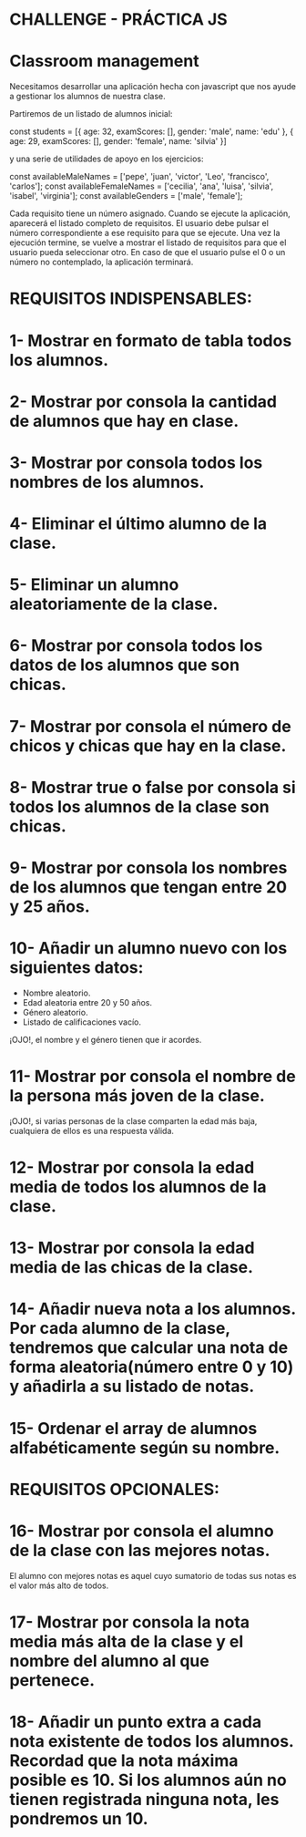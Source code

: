 
# CHALLENGE - PRÁCTICA JS

# Classroom management
Necesitamos desarrollar una aplicación hecha con javascript que nos ayude a gestionar los alumnos de nuestra clase.

Partiremos de un listado de alumnos inicial:

  const students = [{
  age: 32,
  examScores: [],
  gender: 'male',
  name: 'edu'
},
{
  age: 29,
  examScores: [],
  gender: 'female',
  name: 'silvia'
}]

y una serie de utilidades de apoyo en los ejercicios:

const availableMaleNames = ['pepe', 'juan', 'victor', 'Leo', 'francisco', 'carlos'];
const availableFemaleNames = ['cecilia', 'ana', 'luisa', 'silvia', 'isabel', 'virginia'];
const availableGenders = ['male', 'female'];

Cada requisito tiene un número asignado. Cuando se ejecute la aplicación, aparecerá el listado completo de requisitos. El usuario debe pulsar el número correspondiente a ese requisito para que se ejecute. Una vez la ejecución termine, se vuelve a mostrar el listado de requisitos para que el usuario pueda seleccionar otro. En caso de que el usuario pulse el 0 o un número no contemplado, la aplicación terminará.


# REQUISITOS INDISPENSABLES:

# 1- Mostrar en formato de tabla todos los alumnos.
# 2- Mostrar por consola la cantidad de alumnos que hay en clase.
# 3- Mostrar por consola todos los nombres de los alumnos.
# 4- Eliminar el último alumno de la clase.
# 5- Eliminar un alumno aleatoriamente de la clase.
# 6- Mostrar por consola todos los datos de los alumnos que son chicas.
# 7- Mostrar por consola el número de chicos y chicas que hay en la clase.
# 8- Mostrar true o false por consola si todos los alumnos de la clase son chicas.
# 9- Mostrar por consola los nombres de los alumnos que tengan entre 20 y 25 años.
# 10- Añadir un alumno nuevo con los siguientes datos:

- Nombre aleatorio.
- Edad aleatoria entre 20 y 50 años.
- Género aleatorio.
- Listado de calificaciones vacío.

¡OJO!, el nombre y el género tienen que ir acordes.

# 11- Mostrar por consola el nombre de la persona más joven de la clase.
¡OJO!, si varias personas de la clase comparten la edad más baja, cualquiera de ellos es una respuesta válida.

# 12- Mostrar por consola la edad media de todos los alumnos de la clase.
# 13- Mostrar por consola la edad media de las chicas de la clase.
# 14- Añadir nueva nota a los alumnos. Por cada alumno de la clase, tendremos que calcular una nota de forma aleatoria(número entre 0 y 10) y       añadirla a su listado de notas.
# 15- Ordenar el array de alumnos alfabéticamente según su nombre.

# REQUISITOS OPCIONALES:

# 16- Mostrar por consola el alumno de la clase con las mejores notas.
El alumno con mejores notas es aquel cuyo sumatorio de todas sus notas es el valor más alto de todos.

# 17- Mostrar por consola la nota media más alta de la clase y el nombre del alumno al que pertenece.
# 18- Añadir un punto extra a cada nota existente de todos los alumnos. Recordad que la nota máxima posible es 10. Si los alumnos aún no tienen registrada ninguna nota, les pondremos un 10.
